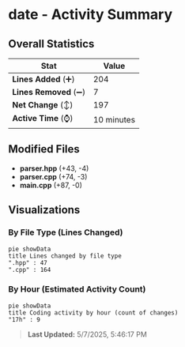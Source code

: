 # date - Activity Summary 

## Overall Statistics

| Stat                   | Value                                                             |
| ---------------------- | ----------------------------------------------------------------- |
| **Lines Added** (➕)   | 204                                          |
| **Lines Removed** (➖) | 7                                        |
| **Net Change** (↕)    | 197                |
| **Active Time** (⌚)   | 10 minutes |


## Modified Files
- **parser.hpp** (+43, -4)
- **parser.cpp** (+74, -3)
- **main.cpp** (+87, -0)

## Visualizations

### By File Type (Lines Changed)

```mermaid
pie showData
title Lines changed by file type
".hpp" : 47
".cpp" : 164
```

### By Hour (Estimated Activity Count)

```mermaid
pie showData
title Coding activity by hour (count of changes)
"17h" : 9
```


> **Last Updated:** 5/7/2025, 5:46:17 PM